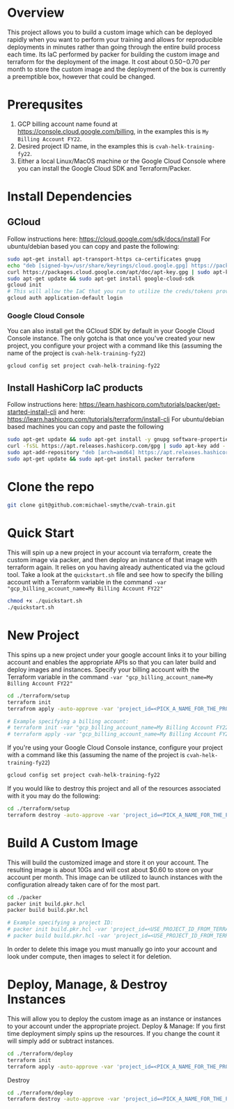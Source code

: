 # Overview
This project allows you to build a custom image which can be deployed rapidly when you want to perform your training and allows for reproducible deployments in minutes rather than going through the entire build process each time. Its IaC performed by packer for building the custom image and terraform for the deployment of the image. It cost about $0.50-$0.70 per month to store the custom image and the deployment of the box is currently a preemptible box, however that could be changed. 

# Prerequsites
1. GCP billing account name found at https://console.cloud.google.com/billing, in the examples this is `My Billing Account FY22`.
2. Desired project ID name, in the examples this is `cvah-helk-training-fy22`.
3. Either a local Linux/MacOS machine or the Google Cloud Console where you can install the Google Cloud SDK and Terraform/Packer.

# Install Dependencies
## GCloud 
Follow instructions here: https://cloud.google.com/sdk/docs/install
For ubuntu/debian based you can copy and paste the following:
```bash
sudo apt-get install apt-transport-https ca-certificates gnupg
echo "deb [signed-by=/usr/share/keyrings/cloud.google.gpg] https://packages.cloud.google.com/apt cloud-sdk main" | sudo tee -a /etc/apt/sources.list.d/google-cloud-sdk.list
curl https://packages.cloud.google.com/apt/doc/apt-key.gpg | sudo apt-key --keyring /usr/share/keyrings/cloud.google.gpg add -
sudo apt-get update && sudo apt-get install google-cloud-sdk
gcloud init
# This will allow the IaC that you run to utilize the creds/tokens provided by gcloud to auth to your services
gcloud auth application-default login 
```

### Google Cloud Console
You can also install get the GCloud SDK by default in your Google Cloud Console instance. The only gotcha is that once you've created your new project, you configure your project with a command like this (assuming the name of the project is `cvah-helk-training-fy22`)
```bash
gcloud config set project cvah-helk-training-fy22
```

## Install HashiCorp IaC products
Follow instructions here: https://learn.hashicorp.com/tutorials/packer/get-started-install-cli and here: https://learn.hashicorp.com/tutorials/terraform/install-cli
For ubuntu/debian based machines you can copy and paste the following 
```bash
sudo apt-get update && sudo apt-get install -y gnupg software-properties-common curl
curl -fsSL https://apt.releases.hashicorp.com/gpg | sudo apt-key add -
sudo apt-add-repository "deb [arch=amd64] https://apt.releases.hashicorp.com $(lsb_release -cs) main"
sudo apt-get update && sudo apt-get install packer terraform
```

# Clone the repo
```bash
git clone git@github.com:michael-smythe/cvah-train.git
```

# Quick Start
This will spin up a new project in your account via terraform, create the custom image via packer, and then deploy an instance of that image with terraform again. It relies on you having already authenticated via the gcloud tool. 
Take a look at the `quickstart.sh` file and see how to specify the billing account with a Terraform variable in the command `-var "gcp_billing_account_name=My Billing Account FY22"`
```bash
chmod +x ./quickstart.sh
./quickstart.sh
```

# New Project
This spins up a new project under your google account links it to your billing account and enables the appropriate APIs so that you can later build and deploy images and instances.
Specify your billing account with the Terraform variable in the command `-var "gcp_billing_account_name=My Billing Account FY22"`
```bash
cd ./terraform/setup
terraform init
terrafrom apply -auto-approve -var 'project_id=<PICK_A_NAME_FOR_THE_PROJECT_ID>'

# Example specifying a billing account:
# terraform init -var "gcp_billing_account_name=My Billing Account FY22" -var 'project_id=cvah-helk-training-fy22'
# terraform apply -var "gcp_billing_account_name=My Billing Account FY22" -var 'project_id=cvah-helk-training-fy22'
```

If you're using your Google Cloud Console instance, configure your project with a command like this (assuming the name of the project is `cvah-helk-training-fy22`)
```bash
gcloud config set project cvah-helk-training-fy22
```

If you would like to destroy this project and all of the resources associated with it you may do the following:
```bash
cd ./terraform/setup
terraform destroy -auto-approve -var 'project_id=<PICK_A_NAME_FOR_THE_PROJECT_ID>'
```

# Build A Custom Image
This will build the customized image and store it on your account. The resulting image is about 10Gs and will cost about $0.60 to store on your account per month. This image can be utilized to launch instances with the configuration already taken care of for the most part.
```bash
cd ./packer
packer init build.pkr.hcl
packer build build.pkr.hcl 

# Example specifying a project ID:
# packer init build.pkr.hcl -var 'project_id=<USE_PROJECT_ID_FROM_TERRAFORM_APPLY>'
# packer build build.pkr.hcl -var 'project_id=<USE_PROJECT_ID_FROM_TERRAFORM_APPLY>'

```
In order to delete this image you must manually go into your account and look under compute, then images to select it for deletion. 

# Deploy, Manage, & Destroy Instances
This will allow you to deploy the custom image as an instance or instances to your account under the appropriate project.
Deploy & Manage: If you first time deployment simply spins up the resources. If you change the count it will simply add or subtract instances. 
```bash
cd ./terraform/deploy
terraform init
terraform apply -auto-approve -var 'project_id=<PICK_A_NAME_FOR_THE_PROJECT_ID>' -var 'elk_count=1'
```
Destroy
```bash
cd ./terraform/deploy
terraform destroy -auto-approve -var 'project_id=<PICK_A_NAME_FOR_THE_PROJECT_ID>'
```


